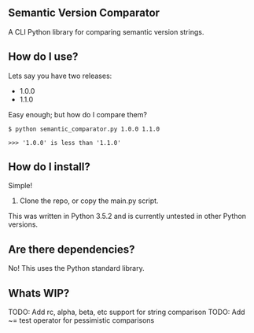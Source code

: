 Semantic Version Comparator
----------
 A CLI Python library for comparing semantic version strings.
 
How do I use?
----------
Lets say you have two releases:
+ 1.0.0
+ 1.1.0

Easy enough; but how do I compare them?

```
$ python semantic_comparator.py 1.0.0 1.1.0
```
```
>>> '1.0.0' is less than '1.1.0'
```

How do I install?
----------
Simple!
1. Clone the repo, or copy the main.py script.

This was written in Python 3.5.2 and is currently untested in other Python versions. 

Are there dependencies?
----------
No! This uses the Python standard library.


Whats WIP?
----------
TODO: Add rc, alpha, beta, etc support for string comparison
TODO: Add ~= test operator for pessimistic comparisons